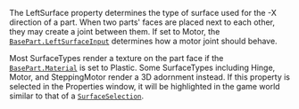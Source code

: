 The LeftSurface property determines the type of surface used for the -X
direction of a part. When two parts' faces are placed next to each other,
they may create a joint between them. If set to Motor, the
[`BasePart.LeftSurfaceInput`](https://create.roblox.com/docs/reference/engine/classes/BasePart#LeftSurfaceInput) determines how a motor joint should
behave.

Most SurfaceTypes render a texture on the part face if the
[`BasePart.Material`](https://create.roblox.com/docs/reference/engine/classes/BasePart#Material) is set to Plastic. Some SurfaceTypes including
Hinge, Motor, and SteppingMotor render a 3D adornment instead. If this
property is selected in the Properties window, it will be highlighted in
the game world similar to that of a [`SurfaceSelection`](https://create.roblox.com/docs/reference/engine/classes/SurfaceSelection).